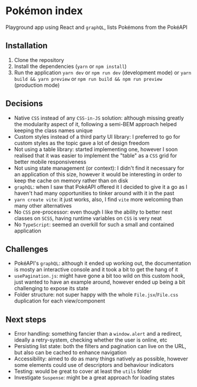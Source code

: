 # Pokémon index
Playground app using React and `graphQL`, lists Pokémons from the PokéAPI

## Installation
1. Clone the repository
1. Install the dependencies (`yarn` or `npm install`)
1. Run the application `yarn dev` or `npm run dev` (development mode) or `yarn build && yarn preview` or `npm run build && npm run preview` (production mode)

## Decisions
- Native `CSS` instead of any `CSS-in-JS` solution: although missing greatly the modularity aspect of it, following a semi-BEM approach helped keeping the class names unique
- Custom styles instead of a third party UI library: I preferred to go for custom styles as the topic gave a lot of design freedom
- Not using a table library: started implementing one, however I soon realised that it was easier to implement the "table" as a `CSS` grid for better mobile responsiveness
- Not using state management (or context): I didn't find it necessary for an application of this size, however it would be interesting in order to keep the cache on memory rather than on disk
- `graphQL`: when I saw that PokéAPI offered it I decided to give it a go as I haven't had many opportunities to tinker around with it in the past
- `yarn create vite`: it just works, also, I find `vite` more welcoming than many other alternatives
- No `CSS` pre-processor: even though I like the ability to better nest classes on `SCSS`, having runtime variables on `CSS` is very neat
- No `TypeScript`: seemed an overkill for such a small and contained application

## Challenges
- PokéAPI's `graphQL`: although it ended up working out, the documentation is mosty an interactive console and it took a bit to get the hang of it
- `usePagination.js`: might have gone a bit too wild on this custom hook, just wanted to have an example around, however ended up being a bit challenging to expose its state
- Folder structure: not super happy with the whole `File.jsx`/`File.css` duplication for each view/component

## Next steps
- Error handling: something fancier than a `window.alert` and a redirect, ideally a retry-system, checking whether the user is online, etc
- Persisting list state: both the filters and pagination can live on the URL, but also can be cached to enhance navigation
- Accessibility: aimed to do as many things natively as possible, however some elements could use of descriptors and behaviour indicators
- Testing: would be great to cover at least the `utils` folder
- Investigate `Suspense`: might be a great approach for loading states
